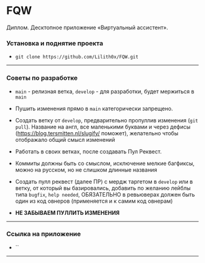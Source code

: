 # FQW
Диплом. Десктопное приложение «Виртуальный ассистент».

### **Установка и поднятие проекта**
* `git clone https://github.com/Lilith0x/FQW.git`
---

### **Советы по разработке**
* `main` - релизная ветка, `develop` - для разработки, будет мержиться в `main`
* Пушить изменения прямо в `main` категорически запрещено.
* Создать ветку от `develop`, предварительно пропуллив изменения (`git pull`). Название на англ, все маленькими буквами и через дефисы (https://blog.tersmitten.nl/slugify/ поможет), желательно чтобы отображало общий смысл изменений
* Работать в своих ветках, после создавать Пул Реквест.
* Коммиты должны быть со смыслом, исключение мелкие багфиксы, можно на русском, но не слишком длинные названия
* Создать пулл реквест (далее ПР) с мердж таргетом в `develop` или в ветку, от который вы базировались, добавить по желанию лейблы типа `bugfix`, `help needed`, ОБЯЗАТЕЛЬНО в ревьюверах должен быть один из код овнеров (применяется и к самим код овнерам)

* **НЕ ЗАБЫВАЕМ ПУЛЛИТЬ ИЗМЕНЕНИЯ**

---
### **Ссылка на приложение**
* ``
---
